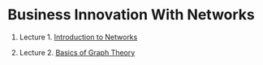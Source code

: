 # Business Innovation With Networks


1. Lecture 1.  [Introduction to Networks](https://imwan.github.io/NetworkCourse/1introduction)

2. Lecture 2.  [Basics of Graph Theory ](https://imwan.github.io/NetworkCourse/2graphtheory)
